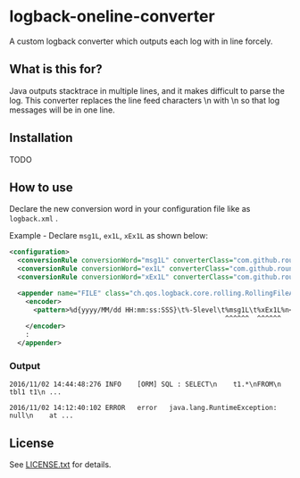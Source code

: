 # logback-oneline-converter

A custom logback converter which outputs each log with in line forcely.

## What is this for?

Java outputs stacktrace in multiple lines, and it makes difficult to parse the log.
This converter replaces the line feed characters \n with \\n so that log messages will be in one line.

## Installation

TODO

## How to use

Declare the new conversion word in your configuration file like as `logback.xml` .

Example - Declare `msg1L`, `ex1L`, `xEx1L` as shown below:

```xml
<configuration>
  <conversionRule conversionWord="msg1L" converterClass="com.github.roundrop.logging.logback.OnelineMessageConverter" />
  <conversionRule conversionWord="ex1L" converterClass="com.github.roundrop.logging.logback.OnelineThrowableProxyConverter" />
  <conversionRule conversionWord="xEx1L" converterClass="com.github.roundrop.logging.logback.OnelineExtendedThrowableProxyConverter" />

  <appender name="FILE" class="ch.qos.logback.core.rolling.RollingFileAppender">
    <encoder>
      <pattern>%d{yyyy/MM/dd HH:mm:ss:SSS}\t%-5level\t%msg1L\t%xEx1L%n</pattern>
                                                      ^^^^^^  ^^^^^^
    </encoder>
    :
  </appender>
```

### Output

```
2016/11/02 14:44:48:276	INFO 	[ORM] SQL : SELECT\n    t1.*\nFROM\n    tbl1 t1\n ...
```

```
2016/11/02 14:12:40:102	ERROR	error	java.lang.RuntimeException: null\n    at ...
```

## License

See [LICENSE.txt](LICENSE.txt) for details.